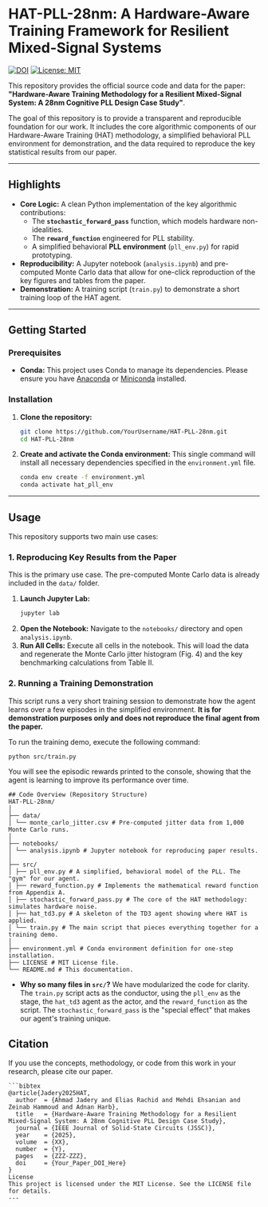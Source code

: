 # HAT-PLL-28nm: A Hardware-Aware Training Framework for Resilient Mixed-Signal Systems
[![DOI](https://zenodo.org/badge/DOI/10.5281/zenodo.17494722.svg)](https://doi.org/10.5281/zenodo.17494722)
[![License: MIT](https://img.shields.io/badge/License-MIT-yellow.svg)](https://opensource.org/licenses/MIT)

This repository provides the official source code and data for the paper: **"Hardware-Aware Training Methodology for a Resilient Mixed-Signal System: A 28nm Cognitive PLL Design Case Study"**.

The goal of this repository is to provide a transparent and reproducible foundation for our work. It includes the core algorithmic components of our Hardware-Aware Training (HAT) methodology, a simplified behavioral PLL environment for demonstration, and the data required to reproduce the key statistical results from our paper.

---

## Highlights

*   **Core Logic:** A clean Python implementation of the key algorithmic contributions:
    *   The **`stochastic_forward_pass`** function, which models hardware non-idealities.
    *   The **`reward_function`** engineered for PLL stability.
    *   A simplified behavioral **PLL environment** (`pll_env.py`) for rapid prototyping.
*   **Reproducibility:** A Jupyter notebook (`analysis.ipynb`) and pre-computed Monte Carlo data that allow for one-click reproduction of the key figures and tables from the paper.
*   **Demonstration:** A training script (`train.py`) to demonstrate a short training loop of the HAT agent.

---

## Getting Started

### Prerequisites

- **Conda:** This project uses Conda to manage its dependencies. Please ensure you have [Anaconda](https://www.anaconda.com/products/individual) or [Miniconda](https://docs.conda.io/en/latest/miniconda.html) installed.

### Installation

1.  **Clone the repository:**
    ```bash
    git clone https://github.com/YourUsername/HAT-PLL-28nm.git
    cd HAT-PLL-28nm
    ```

2.  **Create and activate the Conda environment:**
    This single command will install all necessary dependencies specified in the `environment.yml` file.
    ```bash
    conda env create -f environment.yml
    conda activate hat_pll_env
    ```

---

## Usage

This repository supports two main use cases:

### 1. Reproducing Key Results from the Paper

This is the primary use case. The pre-computed Monte Carlo data is already included in the `data/` folder.

1.  **Launch Jupyter Lab:**
    ```bash
    jupyter lab
    ```
2.  **Open the Notebook:** Navigate to the `notebooks/` directory and open `analysis.ipynb`.
3.  **Run All Cells:** Execute all cells in the notebook. This will load the data and regenerate the Monte Carlo jitter histogram (Fig. 4) and the key benchmarking calculations from Table II.

### 2. Running a Training Demonstration

This script runs a very short training session to demonstrate how the agent learns over a few episodes in the simplified environment. **It is for demonstration purposes only and does not reproduce the final agent from the paper.**

To run the training demo, execute the following command:
```bash
python src/train.py
```
You will see the episodic rewards printed to the console, showing that the agent is learning to improve its performance over time.

```
## Code Overview (Repository Structure)
HAT-PLL-28nm/
│
├── data/
│ └── monte_carlo_jitter.csv # Pre-computed jitter data from 1,000 Monte Carlo runs.
│
├── notebooks/
│ └── analysis.ipynb # Jupyter notebook for reproducing paper results.
│
├── src/
│ ├── pll_env.py # A simplified, behavioral model of the PLL. The "gym" for our agent.
│ ├── reward_function.py # Implements the mathematical reward function from Appendix A.
│ ├── stochastic_forward_pass.py # The core of the HAT methodology: simulates hardware noise.
│ ├── hat_td3.py # A skeleton of the TD3 agent showing where HAT is applied.
│ └── train.py # The main script that pieces everything together for a training demo.
│
├── environment.yml # Conda environment definition for one-step installation.
├── LICENSE # MIT License file.
└── README.md # This documentation.

```
-   **Why so many files in `src/`?** We have modularized the code for clarity. The `train.py` script acts as the conductor, using the `pll_env` as the stage, the `hat_td3` agent as the actor, and the `reward_function` as the script. The `stochastic_forward_pass` is the "special effect" that makes our agent's training unique.



## Citation

If you use the concepts, methodology, or code from this work in your research, please cite our paper.
```
```bibtex
@article{Jadery2025HAT,
  author  = {Ahmad Jadery and Elias Rachid and Mehdi Ehsanian and Zeinab Hammoud and Adnan Harb},
  title   = {Hardware-Aware Training Methodology for a Resilient Mixed-Signal System: A 28nm Cognitive PLL Design Case Study},
  journal = {IEEE Journal of Solid-State Circuits (JSSC)},
  year    = {2025},
  volume  = {XX},
  number  = {Y},
  pages   = {ZZZ-ZZZ},
  doi     = {Your_Paper_DOI_Here}
}
License
This project is licensed under the MIT License. See the LICENSE file for details.
---
